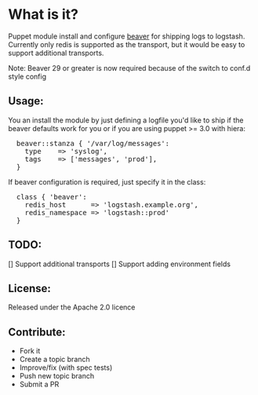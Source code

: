 What is it?
===========

Puppet module install and configure [beaver](https://github.com/josegonzalez/beaver) for shipping logs to logstash.
Currently only redis is supported as the transport, but it would be easy to 
support additional transports.

Note: Beaver 29 or greater is now required because of the switch to conf.d style config

Usage:
------

You an install the module by just defining a logfile you'd like to ship if the
beaver defaults work for you or if you are using puppet >= 3.0 with hiera:
<pre>
  beaver::stanza { '/var/log/messages':
    type    => 'syslog',
    tags    => ['messages', 'prod'],
  }
</pre>

If beaver configuration is required, just specify it in the class:
<pre>
  class { 'beaver':
    redis_host      => 'logstash.example.org',
    redis_namespace => 'logstash::prod'
  }
</pre>

TODO:
-----
[] Support additional transports
[] Support adding environment fields

License:
--------
Released under the Apache 2.0 licence

Contribute:
-----------
* Fork it
* Create a topic branch
* Improve/fix (with spec tests)
* Push new topic branch
* Submit a PR
